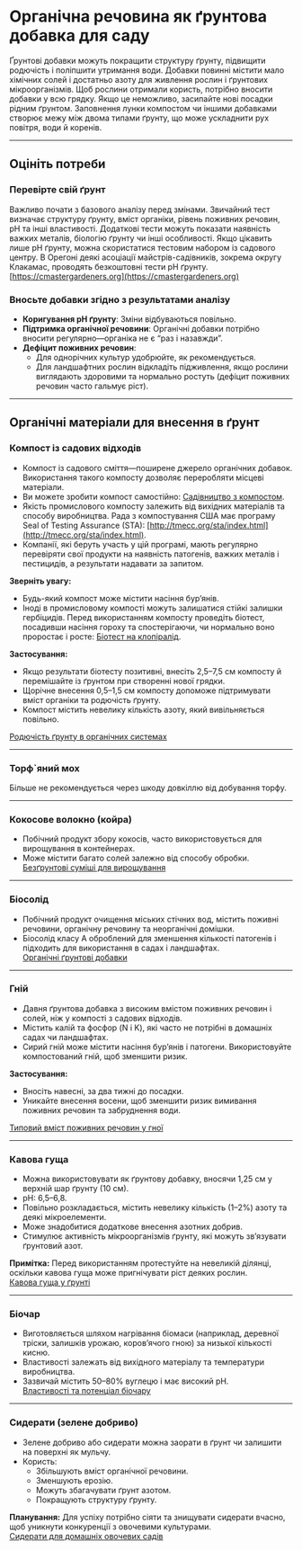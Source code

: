 # Органічна речовина як ґрунтова добавка для саду

Ґрунтові добавки можуть покращити структуру ґрунту, підвищити родючість і поліпшити утримання води. Добавки повинні містити мало хімічних солей і достатньо азоту для живлення рослин і ґрунтових мікроорганізмів. Щоб рослини отримали користь, потрібно вносити добавки у всю грядку. Якщо це неможливо, засипайте нові посадки рідним ґрунтом. Заповнення лунки компостом чи іншими добавками створює межу між двома типами ґрунту, що може ускладнити рух повітря, води й коренів.

---

## Оцініть потреби

### Перевірте свій ґрунт

Важливо почати з базового аналізу перед змінами. Звичайний тест визначає структуру ґрунту, вміст органіки, рівень поживних речовин, pH та інші властивості. Додаткові тести можуть показати наявність важких металів, біологію ґрунту чи інші особливості. Якщо цікавить лише pH ґрунту, можна скористатися тестовим набором із садового центру. В Орегоні деякі асоціації майстрів-садівників, зокрема округу Клакамас, проводять безкоштовні тести pH ґрунту.  
[https://cmastergardeners.org](https://cmastergardeners.org)

### Вносьте добавки згідно з результатами аналізу

- **Коригування pH ґрунту**: Зміни відбуваються повільно.
- **Підтримка органічної речовини**: Органічні добавки потрібно вносити регулярно—органіка не є “раз і назавжди”.
- **Дефіцит поживних речовин**:
  - Для однорічних культур удобрюйте, як рекомендується.
  - Для ландшафтних рослин відкладіть підживлення, якщо рослини виглядають здоровими та нормально ростуть (дефіцит поживних речовин часто гальмує ріст).

---

## Органічні матеріали для внесення в ґрунт

### Компост із садових відходів

- Компост із садового сміття—поширене джерело органічних добавок. Використання такого компосту дозволяє переробляти місцеві матеріали.
- Ви можете зробити компост самостійно: [Садівництво з компостом](https://cmastergardeners.files.wordpress.com/2022/02/gardening-with-compost.pdf).
- Якість промислового компосту залежить від вихідних матеріалів та способу виробництва. Рада з компостування США має програму Seal of Testing Assurance (STA): [http://tmecc.org/sta/index.html](http://tmecc.org/sta/index.html).
- Компанії, які беруть участь у цій програмі, мають регулярно перевіряти свої продукти на наявність патогенів, важких металів і пестицидів, а результати надавати за запитом.

**Зверніть увагу:**

- Будь-який компост може містити насіння бур’янів.
- Іноді в промисловому компості можуть залишатися стійкі залишки гербіцидів. Перед використанням компосту проведіть біотест, посадивши насіння гороху та спостерігаючи, чи нормально воно проростає і росте: [Біотест на клопіралід](https://s3.wp.wsu.edu/uploads/sites/411/2014/12/PDF_Clopyralid_Bioassay.pdf).

**Застосування:**

- Якщо результати біотесту позитивні, внесіть 2,5–7,5 см компосту й перемішайте із ґрунтом при створенні нової грядки.
- Щорічне внесення 0,5–1,5 см компосту допоможе підтримувати вміст органіки та родючість ґрунту.
- Компост містить невелику кількість азоту, який вивільняється повільно.

[Родючість ґрунту в органічних системах](https://pubs.extension.wsu.edu/soil-fertility-in-organic-systems-a-guide-for-gardeners-and-small-acreage-farmers)

---

### Торф`яний мох

Більше не рекомендується через шкоду довкіллю від добування торфу.

---

### Кокосове волокно (койра)

- Побічний продукт збору кокосів, часто використовується для вирощування в контейнерах.
- Може містити багато солей залежно від способу обробки.  
[Безґрунтові суміші для вирощування](https://extension.okstate.edu/fact-sheets/soilless-growing-mediums.html)

---

### Біосолід

- Побічний продукт очищення міських стічних вод, містить поживні речовини, органічну речовину та неорганічні домішки.
- Біосолід класу А оброблений для зменшення кількості патогенів і підходить для використання в садах і ландшафтах.  
[Органічні ґрунтові добавки](https://pubs.extension.wsu.edu/organic-soil-amendments-in-yards-and-gardens-how-much-is-enough-home-garden-series)

---

### Гній

- Давня ґрунтова добавка з високим вмістом поживних речовин і солей, ніж у компості з садових відходів.
- Містить калій та фосфор (N і K), які часто не потрібні в домашніх садах чи ландшафтах.
- Сирий гній може містити насіння бур’янів і патогени. Використовуйте компостований гній, щоб зменшити ризик.

**Застосування:**

- Вносіть навесні, за два тижні до посадки.
- Уникайте внесення восени, щоб зменшити ризик вимивання поживних речовин та забруднення води.

[Типовий вміст поживних речовин у гної](https://pubs.extension.wsu.edu/fertilizing-with-manure)

---

### Кавова гуща

- Можна використовувати як ґрунтову добавку, вносячи 1,25 см у верхній шар ґрунту (10 см).
- pH: 6,5–6,8.
- Повільно розкладається, містить невелику кількість (1–2%) азоту та деякі мікроелементи.
- Може знадобитися додаткове внесення азотних добрив.
- Стимулює активність мікроорганізмів ґрунту, які можуть зв’язувати ґрунтовий азот.

**Примітка:** Перед використанням протестуйте на невеликій ділянці, оскільки кавова гуща може пригнічувати ріст деяких рослин.  
[Кавова гуща у ґрунті](https://today.oregonstate.edu/news/used-appropriately-coffee-grounds-improve-soil-and-kill-slugs)

---

### Біочар

- Виготовляється шляхом нагрівання біомаси (наприклад, деревної тріски, залишків урожаю, коров’ячого гною) за низької кількості кисню.
- Властивості залежать від вихідного матеріалу та температури виробництва.
- Зазвичай містить 50–80% вуглецю і має високий pH.  
[Властивості та потенціал біочару](https://extension.psu.edu/biochar-properties-and-potential)

---

### Сидерати (зелене добриво)

- Зелене добриво або сидерати можна заорати в ґрунт чи залишити на поверхні як мульчу.
- Користь:
  - Збільшують вміст органічної речовини.
  - Зменшують ерозію.
  - Можуть збагачувати ґрунт азотом.
  - Покращують структуру ґрунту.

**Планування:** Для успіху потрібно сіяти та знищувати сидерати вчасно, щоб уникнути конкуренції з овочевими культурами.  
[Сидерати для домашніх овочевих садів](https://cmastergardeners.files.wordpress.com/2022/10/cover-crops-for-home-vegetable-gardens.pdf)
